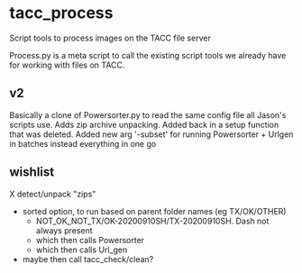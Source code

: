 # tacc_process
Script tools to process images on the TACC file server

Process.py is a meta script to call the existing script tools we already have for working with files on TACC.

## v2

Basically a clone of Powersorter.py to read the same config file all Jason's scripts use.
Adds zip archive unpacking.
Added back in a setup function that was deleted.
Added new arg '-subset' for running Powersorter + Urlgen in batches instead everything in one go

## wishlist

X detect/unpack "zips"
- sorted option, to run based on parent folder names (eg TX/OK/OTHER)
  - NOT_OK_NOT_TX/OK-20200910SH/TX-20200910SH. Dash not always present
  - which then calls Powersorter
  - which then calls Url_gen
- maybe then call tacc_check/clean?
